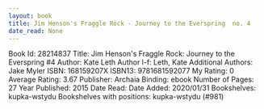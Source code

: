 ```yaml
---
layout: book
title: Jim Henson's Fraggle Rock - Journey to the Everspring  no. 4
date_read: None
---
```


Book Id: 28214837
Title: Jim Henson's Fraggle Rock: Journey to the Everspring #4
Author: Kate Leth
Author l-f: Leth, Kate
Additional Authors: Jake Myler
ISBN: 168159207X
ISBN13: 9781681592077
My Rating: 0
Average Rating: 3.67
Publisher: Archaia
Binding: ebook
Number of Pages: 27
Year Published: 2015
Date Read: 
Date Added: 2020/01/31
Bookshelves: kupka-wstydu
Bookshelves with positions: kupka-wstydu (#981)

